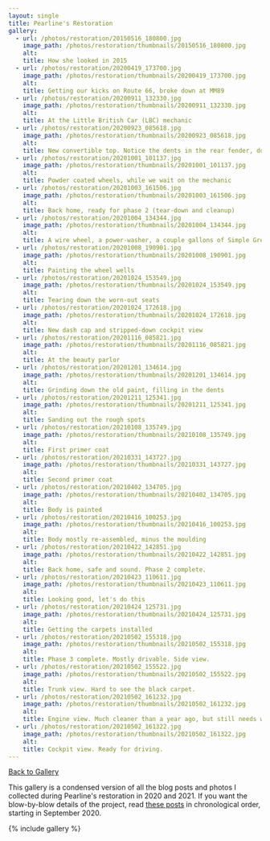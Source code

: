 ```yaml
---
layout: single
title: Pearline's Restoration
gallery: 
  - url: /photos/restoration/20150516_180800.jpg
    image_path: /photos/restoration/thumbnails/20150516_180800.jpg
    alt: 
    title: How she looked in 2015
  - url: /photos/restoration/20200419_173700.jpg
    image_path: /photos/restoration/thumbnails/20200419_173700.jpg
    alt: 
    title: Getting our kicks on Route 66, broke down at MM89
  - url: /photos/restoration/20200911_132330.jpg
    image_path: /photos/restoration/thumbnails/20200911_132330.jpg
    alt: 
    title: At the Little British Car (LBC) mechanic
  - url: /photos/restoration/20200923_085618.jpg
    image_path: /photos/restoration/thumbnails/20200923_085618.jpg
    alt: 
    title: New convertible top. Notice the dents in the rear fender, door frame, and door panel.
  - url: /photos/restoration/20201001_101137.jpg
    image_path: /photos/restoration/thumbnails/20201001_101137.jpg
    alt: 
    title: Powder coated wheels, while we wait on the mechanic
  - url: /photos/restoration/20201003_161506.jpg
    image_path: /photos/restoration/thumbnails/20201003_161506.jpg
    alt: 
    title: Back home, ready for phase 2 (tear-down and cleanup)
  - url: /photos/restoration/20201004_134344.jpg
    image_path: /photos/restoration/thumbnails/20201004_134344.jpg
    alt: 
    title: A wire wheel, a power-washer, a couple gallons of Simple Green, and lots of elbow grease
  - url: /photos/restoration/20201008_190901.jpg
    image_path: /photos/restoration/thumbnails/20201008_190901.jpg
    alt: 
    title: Painting the wheel wells
  - url: /photos/restoration/20201024_153549.jpg
    image_path: /photos/restoration/thumbnails/20201024_153549.jpg
    alt: 
    title: Tearing down the worn-out seats
  - url: /photos/restoration/20201024_172618.jpg
    image_path: /photos/restoration/thumbnails/20201024_172618.jpg
    alt: 
    title: New dash cap and stripped-down cockpit view
  - url: /photos/restoration/20201116_085821.jpg
    image_path: /photos/restoration/thumbnails/20201116_085821.jpg
    alt: 
    title: At the beauty parlor
  - url: /photos/restoration/20201201_134614.jpg
    image_path: /photos/restoration/thumbnails/20201201_134614.jpg
    alt: 
    title: Grinding down the old paint, filling in the dents
  - url: /photos/restoration/20201211_125341.jpg
    image_path: /photos/restoration/thumbnails/20201211_125341.jpg
    alt: 
    title: Sanding out the rough spots
  - url: /photos/restoration/20210108_135749.jpg
    image_path: /photos/restoration/thumbnails/20210108_135749.jpg
    alt: 
    title: First primer coat
  - url: /photos/restoration/20210331_143727.jpg
    image_path: /photos/restoration/thumbnails/20210331_143727.jpg
    alt: 
    title: Second primer coat
  - url: /photos/restoration/20210402_134705.jpg
    image_path: /photos/restoration/thumbnails/20210402_134705.jpg
    alt: 
    title: Body is painted
  - url: /photos/restoration/20210416_100253.jpg
    image_path: /photos/restoration/thumbnails/20210416_100253.jpg
    alt: 
    title: Body mostly re-assembled, minus the moulding
  - url: /photos/restoration/20210422_142851.jpg
    image_path: /photos/restoration/thumbnails/20210422_142851.jpg
    alt: 
    title: Back home, safe and sound. Phase 2 complete.
  - url: /photos/restoration/20210423_110611.jpg
    image_path: /photos/restoration/thumbnails/20210423_110611.jpg
    alt: 
    title: Looking good, let's do this
  - url: /photos/restoration/20210424_125731.jpg
    image_path: /photos/restoration/thumbnails/20210424_125731.jpg
    alt: 
    title: Getting the carpets installed
  - url: /photos/restoration/20210502_155318.jpg
    image_path: /photos/restoration/thumbnails/20210502_155318.jpg
    alt: 
    title: Phase 3 complete. Mostly drivable. Side view.
  - url: /photos/restoration/20210502_155522.jpg
    image_path: /photos/restoration/thumbnails/20210502_155522.jpg
    alt: 
    title: Trunk view. Hard to see the black carpet.
  - url: /photos/restoration/20210502_161232.jpg
    image_path: /photos/restoration/thumbnails/20210502_161232.jpg
    alt: 
    title: Engine view. Much cleaner than a year ago, but still needs work. That will be Phase 4 in 2022.
  - url: /photos/restoration/20210502_161322.jpg
    image_path: /photos/restoration/thumbnails/20210502_161322.jpg
    alt: 
    title: Cockpit view. Ready for driving.
---
```


[Back to Gallery](..)

This gallery is a condensed version of all the blog posts and photos I collected during Pearline's restoration in 2020 
and 2021. If you want the blow-by-blow details of the project, read [these posts](/tags/#restoration)
in chronological order, starting in September 2020.

{% include gallery %}
